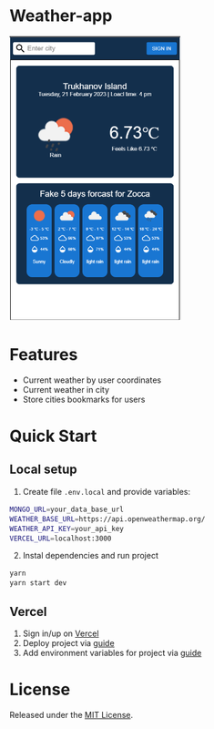 # Weather-app

<img src="./public/app1.png" width="300" height="500">

# Features
- Current weather by user coordinates
- Current weather in city
- Store cities bookmarks for users

# Quick Start

## Local setup

1. Create file `.env.local` and provide variables:
```bash
MONGO_URL=your_data_base_url
WEATHER_BASE_URL=https://api.openweathermap.org/
WEATHER_API_KEY=your_api_key
VERCEL_URL=localhost:3000
```
2. Instal dependencies and run project

```bash
yarn
yarn start dev
```

## Vercel
1. Sign in/up on [Vercel](https://vercel.com/)
2. Deploy project via [guide](https://vercel.com/docs/concepts/get-started/deploy) 
3. Add environment variables for project via [guide](https://vercel.com/docs/concepts/projects/environment-variables)

# License
Released under the [MIT License](./LICENSE).
